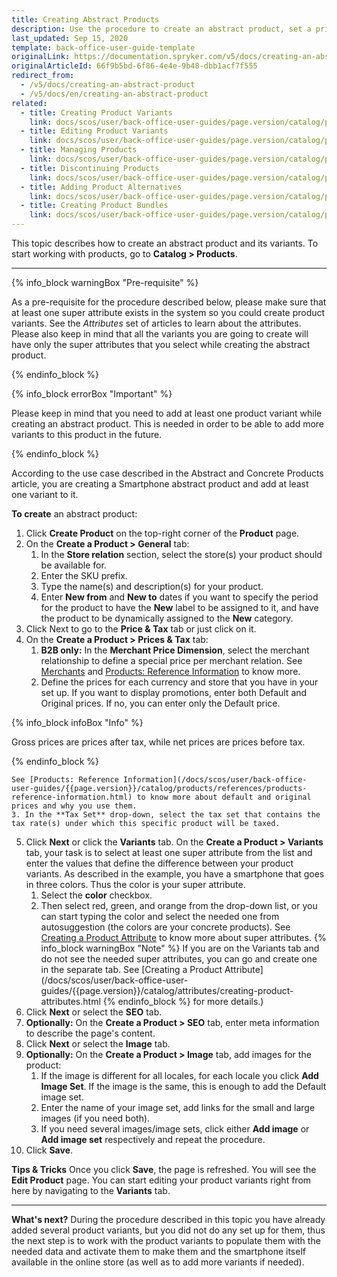 ```yaml
---
title: Creating Abstract Products
description: Use the procedure to create an abstract product, set a price and validity period, define superattributes, images, and a store the product is available in.
last_updated: Sep 15, 2020
template: back-office-user-guide-template
originalLink: https://documentation.spryker.com/v5/docs/creating-an-abstract-product
originalArticleId: 66f9b5bd-6f86-4e4e-9b48-dbb1acf7f555
redirect_from:
  - /v5/docs/creating-an-abstract-product
  - /v5/docs/en/creating-an-abstract-product
related:
  - title: Creating Product Variants
    link: docs/scos/user/back-office-user-guides/page.version/catalog/products/concrete-products/creating-product-variants.html
  - title: Editing Product Variants
    link: docs/scos/user/back-office-user-guides/page.version/catalog/products/concrete-products/editing-product-variants.html
  - title: Managing Products
    link: docs/scos/user/back-office-user-guides/page.version/catalog/products/managing-products/managing-products.html
  - title: Discontinuing Products
    link: docs/scos/user/back-office-user-guides/page.version/catalog/products/managing-products/discontinuing-products.html
  - title: Adding Product Alternatives
    link: docs/scos/user/back-office-user-guides/page.version/catalog/products/managing-products/adding-product-alternatives.html
  - title: Creating Product Bundles
    link: docs/scos/user/back-office-user-guides/page.version/catalog/products/managing-products/creating-product-bundles.html
---
```


This topic describes how to create an abstract product and its variants.
To start working with products, go to  **Catalog > Products**.
***
{% info_block warningBox "Pre-requisite" %}

As a pre-requisite for the procedure described below, please make sure that at least one super attribute exists in the system so you could create product variants. See the _Attributes_ set of articles to learn about the attributes. Please also keep in mind that all the variants you are going to create will have only the super attributes that you select while creating the abstract product.

{% endinfo_block %}

{% info_block errorBox "Important" %}

Please keep in mind that you need to add at least one product variant while creating an abstract product. This is needed in order to be able to add more variants to this product in the future.

{% endinfo_block %}

According to the use case described in the Abstract and Concrete Products article, you are creating a Smartphone abstract product and add at least one variant to it.

**To create** an abstract product:
1. Click **Create Product** on the top-right corner of the **Product** page.
2. On the **Create a Product > General** tab:
    1. In the **Store relation** section, select the store(s) your product should be available for.
    2. Enter the SKU prefix.
    3. Type the name(s) and description(s) for your product.
    4. Enter **New from** and **New to** dates if you want to specify the period for the product to have the **New** label to be assigned to it, and have the product to be dynamically assigned to the **New** category.
3. Click Next to go to the **Price & Tax** tab or just click on it.
4. On the **Create a Product > Prices & Tax** tab:
    1. **B2B only:** In the **Merchant Price Dimension**, select the merchant relationship to define a special price per merchant relation. See [Merchants](https://documentation.spryker.com/v5/docs/en/merchants) and [Products: Reference Information](/docs/scos/user/back-office-user-guides/{{page.version}}/catalog/products/references/products-reference-information.html) to know more.
    2. Define the prices for each currency and store that you have in your set up. If you want to display promotions, enter both Default and Original prices. If no, you can enter only the Default price.

{% info_block infoBox "Info" %}

Gross prices are prices after tax, while net prices are prices before tax.

{% endinfo_block %}

    See [Products: Reference Information](/docs/scos/user/back-office-user-guides/{{page.version}}/catalog/products/references/products-reference-information.html) to know more about default and original prices and why you use them.
    3. In the **Tax Set** drop-down, select the tax set that contains the tax rate(s) under which this specific product will be taxed.
5. Click **Next** or click the **Variants** tab.
    On the **Create a Product > Variants** tab, your task is to select at least one super attribute from the list and enter the values that define the difference between your product variants.
As described in the example, you have a smartphone that goes in three colors. Thus the color is your super attribute.
    1. Select the **color** checkbox.
    2. Then select red, green, and orange from the drop-down list, or you can start typing the color and select the needed one from autosuggestion (the colors are your concrete products). See  [Creating a Product Attribute](/docs/scos/user/back-office-user-guides/{{page.version}}/catalog/attributes/creating-product-attributes.html) to know more about super attributes.
    {% info_block warningBox "Note" %}
If you are on the Variants tab and do not see the needed super attributes, you can go and create one in the separate tab. See [Creating a Product Attribute](/docs/scos/user/back-office-user-guides/{{page.version}}/catalog/attributes/creating-product-attributes.html
{% endinfo_block %} for more details.)
 6. Click **Next** or select the **SEO** tab.
 7. **Optionally:** On the **Create a Product > SEO** tab, enter meta information to describe the page's content.
 8.  Click **Next** or select the **Image** tab.
 9.  **Optionally:** On the **Create a Product > Image** tab, add images for the product:
        1.  If the image is different for all locales, for each locale you click **Add Image Set**. If the image is the same, this is enough to add the Default image set.
        2.  Enter the name of your image set, add links for the small and large images (if you need both).
       3.  If you need several images/image sets, click either **Add image** or **Add image set** respectively and repeat the procedure.
10. Click **Save**.

**Tips & Tricks**
Once you click **Save**, the page is refreshed. You will see the **Edit Product** page. You can start editing your product variants right from here by navigating to the **Variants** tab.
***
**What's next?**
During the procedure described in this topic you have already added several product variants, but you did not do any set up for them, thus the next step is to work with the product variants to populate them with the needed data and activate them to make them and the smartphone itself available in the online store (as well as to add more variants if needed).

